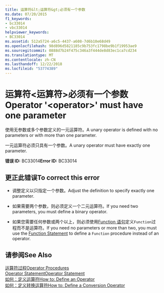 ```yaml
---
title: 运算符&lt;运算符&gt;必须有一个参数
ms.date: 07/20/2015
f1_keywords:
- bc33014
- vbc33014
helpviewer_keywords:
- BC33014
ms.assetid: 512a5724-a6c5-4437-a608-7d6b10e68d49
ms.openlocfilehash: 98d896d5821185c9b753fc1798be9b1f19953ae9
ms.sourcegitcommit: 0888d7b24f475c346a3f444de8d83ec1ca7cd234
ms.translationtype: MT
ms.contentlocale: zh-CN
ms.lasthandoff: 12/22/2018
ms.locfileid: "53774389"
---
```

# <a name="operator-ltoperatorgt-must-have-one-parameter"></a><span data-ttu-id="f37a5-102">运算符&lt;运算符&gt;必须有一个参数</span><span class="sxs-lookup"><span data-stu-id="f37a5-102">Operator '&lt;operator&gt;' must have one parameter</span></span>
<span data-ttu-id="f37a5-103">使用无参数或多个参数定义的一元运算符。</span><span class="sxs-lookup"><span data-stu-id="f37a5-103">A unary operator is defined with no parameters or with more than one parameter.</span></span>  
  
 <span data-ttu-id="f37a5-104">一元运算符必须只具有一个参数。</span><span class="sxs-lookup"><span data-stu-id="f37a5-104">A unary operator must have exactly one parameter.</span></span>  
  
 <span data-ttu-id="f37a5-105">**错误 ID:** BC33014</span><span class="sxs-lookup"><span data-stu-id="f37a5-105">**Error ID:** BC33014</span></span>  
  
## <a name="to-correct-this-error"></a><span data-ttu-id="f37a5-106">更正此错误</span><span class="sxs-lookup"><span data-stu-id="f37a5-106">To correct this error</span></span>  
  
-   <span data-ttu-id="f37a5-107">调整定义以只指定一个参数。</span><span class="sxs-lookup"><span data-stu-id="f37a5-107">Adjust the definition to specify exactly one parameter.</span></span>  
  
-   <span data-ttu-id="f37a5-108">如果需要两个参数，则必须定义一个二元运算符。</span><span class="sxs-lookup"><span data-stu-id="f37a5-108">If you need two parameters, you must define a binary operator.</span></span>  
  
-   <span data-ttu-id="f37a5-109">如果您需要任何参数或两个以上，则必须使用[Function 语句](../../visual-basic/language-reference/statements/function-statement.md)定义`Function`过程而不是运算符。</span><span class="sxs-lookup"><span data-stu-id="f37a5-109">If you need no parameters or more than two, you must use the [Function Statement](../../visual-basic/language-reference/statements/function-statement.md) to define a `Function` procedure instead of an operator.</span></span>  
  
## <a name="see-also"></a><span data-ttu-id="f37a5-110">请参阅</span><span class="sxs-lookup"><span data-stu-id="f37a5-110">See Also</span></span>  
 [<span data-ttu-id="f37a5-111">运算符过程</span><span class="sxs-lookup"><span data-stu-id="f37a5-111">Operator Procedures</span></span>](../../visual-basic/programming-guide/language-features/procedures/operator-procedures.md)  
 [<span data-ttu-id="f37a5-112">Operator Statement</span><span class="sxs-lookup"><span data-stu-id="f37a5-112">Operator Statement</span></span>](../../visual-basic/language-reference/statements/operator-statement.md)  
 [<span data-ttu-id="f37a5-113">如何：定义运算符</span><span class="sxs-lookup"><span data-stu-id="f37a5-113">How to: Define an Operator</span></span>](../../visual-basic/programming-guide/language-features/procedures/how-to-define-an-operator.md)  
 [<span data-ttu-id="f37a5-114">如何：定义转换运算符</span><span class="sxs-lookup"><span data-stu-id="f37a5-114">How to: Define a Conversion Operator</span></span>](../../visual-basic/programming-guide/language-features/procedures/how-to-define-a-conversion-operator.md)
